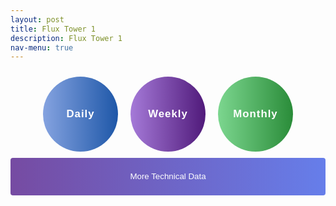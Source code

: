```yaml
---
layout: post
title: Flux Tower 1
description: Flux Tower 1
nav-menu: true
---
```


<style>
/* Styling for the Toggle Technical Data button */
.collapsible {
    color: white;
    background-image: linear-gradient(to right, #764BA2, #667EEA);
    border: none; /* <-- Added this line to remove border */
    cursor: pointer;
    padding: 10px 15px;
    border-radius: 4px;
    text-align: center;
    display: block;
    margin: auto;
    width: 100%;
    line-height: 40px;
}


.container {
    visibility: hidden;
    height: 0;
    overflow: hidden;  /* To ensure the content is hidden when the height is set to 0 */
}
    .centered-text {
    text-align: center;
}


/* Styling for the View in full View button */
.full-view-button {
    display: block;
    margin: 20px auto; /* centers the button horizontally */
    background-image: linear-gradient(to right, #121821, #222e40);  /* darker grays */
    color: white;
    border: none;
    cursor: pointer;
    padding: 10px 15px;
    border-radius: 4px;
    text-align: center;
    text-decoration: none; /* Since it will be an anchor tag */
    font-weight: bold; /* Bold text */
}

 /* Styling for the icons */
.icon {
    color: white;
    border: none;
    cursor: pointer;
    padding: 10px; 
    width: 120px;   /* fixed width */
    height: 120px;  /* fixed height */
    border-radius: 50%; 
    overflow: hidden; /* Prevent text overflow */
    white-space: nowrap; /* Prevent breaking onto multiple lines */
    text-overflow: ellipsis; /* Add ellipsis for overflowing text */
    text-align: center;
    display: flex;
    align-items: center;
    justify-content: center;
    margin: 10px;
    background-size: 100%;
    letter-spacing: 1px; /* Adjust the spacing between letters */
    font-size: 1.2em; /* Slightly increase the font size */
    font-weight: bold;
    background-color: transparent; /* Removes any default background color */
    outline: none; /* Removes focus outline which browsers apply */
}
/* Remove the default focus border around the button */
.icon:focus {
    outline: none;
    box-shadow: none; /* Some browsers might use a box-shadow for focus; this removes it */
}
    /* Add darker shade when button is active/clicked */
.icon:active {
    filter: brightness(85%); /* This reduces the brightness by 15% for an active click */
}
    
.icon-daily { 
    background: linear-gradient(to right, #85a3e0, #1e57a8); 
}

.icon-weekly { 
    background: linear-gradient(to right, #a57ad8, #501a7a); 
}

.icon-monthly { 
    background: linear-gradient(to right, #7cd68f, #2a8c39); 
}

.icon-container {
    display: flex;
    justify-content: center;
}
       
}
    .table-container {
    display: none;
}

    /* Use consistent margins for top-level sections */
.grid-container, .toggle-icons, .content {
    margin-bottom: 40px;
}


</style>




<!-- Icons/buttons -->
<div class="icon-container">
    <button class="icon icon-daily" onclick="showTable('daily')">Daily</button>
    <button class="icon icon-weekly" onclick="showTable('weekly')">Weekly</button>
    <button class="icon icon-monthly" onclick="showTable('monthly')">Monthly</button>
</div>


<!-- Tables (they're iframes in your case) -->
<div id="daily-table" class="table-container" style="display: none;"> <!-- Set initial state to 'none' -->
    <iframe width="100%" height="400" frameborder="0" scrolling="no" src="longterm_plots/datatable_daily_fluxtower1.html"></iframe>
     <i>*Precipitation (sum, inches); Temperature (average °F); Soil Water Content (soil_water_Avg.1.; averaged volumetric water fraction (m^3/m^3))</i>
</div>
<div id="weekly-table" class="table-container" style="display: none;"> <!-- Set initial state to 'none' -->
    <iframe width="100%" height="400" frameborder="0" scrolling="no" src="longterm_plots/datatable_weekly_fluxtower1.html"></iframe>
     <i>*Precipitation (sum, inches); Temperature (average °F); Soil Water Content (soil_water_Avg.1.; averaged volumetric water fraction (m^3/m^3))</i>
</div>
<div id="monthly-table" class="table-container" style="display: none;"> <!-- Set initial state to 'none' -->
    <iframe width="100%" height="400" frameborder="0" scrolling="no" src="longterm_plots/datatable_monthly_fluxtower1.html"></iframe>
     <i>*Precipitation (sum, inches); Temperature (average °F); Soil Water Content (soil_water_Avg.1.; averaged volumetric water fraction (m^3/m^3))</i>
</div>



<!-- More Technical Data -->
<div class="collapsible-container">
    <button class="collapsible">More Technical Data</button>
    <div class="container">
             <h2>This plot shows multiple types of variables coming in from the site. Just click your variable of interest to see the pattern across the entire period of data collection!</h2>
    
        <div class="html-object">
            <iframe width="100%" height="800" frameborder="0" scrolling="no" src="longterm_plots/longterm_plotly_fluxtower1.html"></iframe>
     
            <!-- View in full View Button -->
<a href="https://kesondrakey.github.io/longterm_plots/longterm_plotly_fluxtower1.html" class="full-view-button">Click for full view</a>
       
        </div>
    </div>
</div>








<script>
    function showTable(tableType) {
    const tables = document.querySelectorAll('.table-container');
    const selectedTable = document.getElementById(tableType + '-table');

    // Check if the selected table is already displayed
    if (selectedTable.style.display === 'block') {
        selectedTable.style.display = 'none';
        return;  // Exit the function early
    }
    
    // If not, hide all tables first
    tables.forEach(table => {
        table.style.display = 'none';
    });

    // Then, show the selected table
    selectedTable.style.display = 'block';
}

    

    
// Collapsible Functionality
var coll = document.getElementsByClassName("collapsible");
for (let i = 0; i < coll.length; i++) {
    coll[i].addEventListener("click", function() {
        this.classList.toggle("active");
        
        // Adjust this part to target the .container inside the .collapsible-container
        var content = this.parentNode.querySelector(".container");

        if (content.style.visibility === "visible" || content.style.visibility === "") {
            content.style.visibility = "hidden";
            content.style.height = "0";  // this will collapse the space taken by the hidden content
        } else {
            content.style.visibility = "visible";
            content.style.height = "auto";  // revert to its original height
        }
    });
}
// for the icons
    function showTable(tableType) {
    // Hide all tables first
    const tables = document.querySelectorAll('.table-container');
    tables.forEach(table => {
        table.style.display = 'none';
    });

    // Show the selected table
    document.getElementById(tableType + '-table').style.display = 'block';
}


</script>
